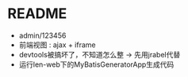 # README

- admin/123456
- 前端视图 : ajax + iframe
- devtools被搞坏了，不知道怎么整 -> 先用jrabel代替
- 运行len-web下的MyBatisGeneratorApp生成代码